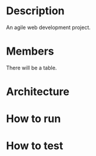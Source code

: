 # Description
An agile web development project.

# Members
There will be a table.

# Architecture

# How to run

# How to test
